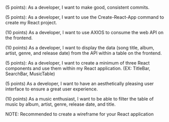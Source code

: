 (5 points): As a developer, I want to make good, consistent commits.

(5 points): As a developer, I want to use the Create-React-App command to create my React project.

(10 points) As a developer, I want to use AXIOS to consume the web API on the frontend.

(10 points) As a developer, I want to display the data (song title, album, artist, genre, and release date) from the API within a table on the frontend.

(5 points): As a developer, I want to create a minimum of three React components and use them within my React application. (EX: TitleBar, SearchBar, MusicTable)

(5 points) As a developer, I want to have an aesthetically pleasing user interface to ensure a great user experience.

(10 points) As a music enthusiast, I want to be able to filter the table of music by album, artist, genre, release date, and title.

NOTE: Recommended to create a wireframe for your React application
